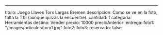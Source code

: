 ---
titulo: Juego Llaves Torx Largas Bremen
descripcion: Como se ve en la foto, falta la T15 (aunque quizás la encuentre).
cantidad: 1
categoria: Herramientas
destino: Vender
precio: 10000
precioAnterior: 
entrega: 
foto1: "/images/articulos/torx1.jpg"
foto2: 
foto3: 
reservado: false
